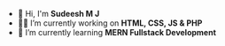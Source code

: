 - 👋 Hi, I'm **Sudeesh M J**
- 👨‍💻 I’m currently working on **HTML, CSS, JS & PHP**
- 🌱 I’m currently learning **MERN Fullstack Development**
